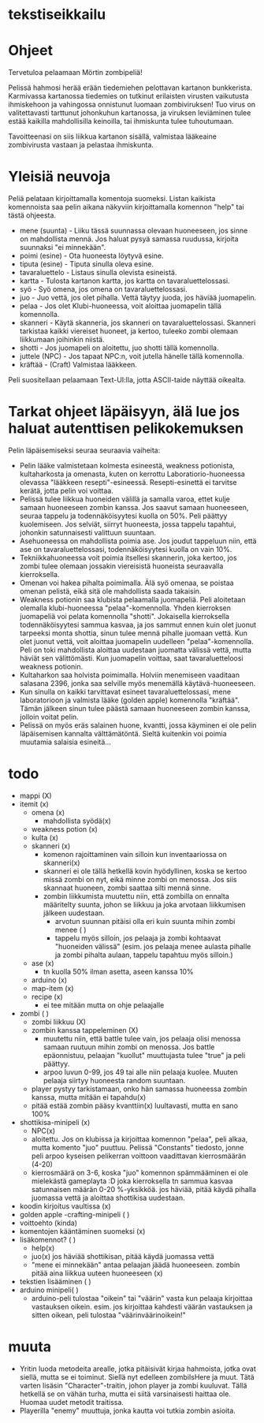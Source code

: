 # tekstiseikkailu

# Ohjeet #

Tervetuloa pelaamaan Mörtin zombipeliä!

Pelissä hahmosi herää erään tiedemiehen pelottavan kartanon bunkkerista.
Karmivassa kartanossa tiedemies on tutkinut erilaisten virusten 
vaikutusta ihmiskehoon ja vahingossa onnistunut luomaan zombiviruksen!
Tuo virus on valitettavasti tarttunut johonkuhun kartanossa, ja viruksen
leviäminen tulee estää kaikilla mahdollisilla keinoilla, tai ihmiskunta tulee
tuhoutumaan.

Tavoitteenasi on siis liikkua kartanon sisällä, valmistaa lääkeaine zombivirusta
vastaan ja pelastaa ihmiskunta.

# Yleisiä neuvoja #

Peliä pelataan kirjoittamalla komentoja suomeksi. Listan kaikista komennoista saa
pelin aikana näkyviin kirjoittamalla komennon "help" tai tästä ohjeesta.
- mene (suunta) - Liiku tässä suunnassa olevaan huoneeseen, jos sinne on mahdollista mennä. 
  Jos haluat pysyä samassa ruudussa, kirjoita suunnaksi "ei minnekään".
- poimi (esine) - Ota huoneesta löytyvä esine.
- tiputa (esine) - Tiputa sinulla oleva esine.
- tavaraluettelo - Listaus sinulla olevista esineistä.
- kartta - Tulosta kartanon kartta, jos kartta on tavaraluettelossasi.
- syö - Syö omena, jos omena on tavaraluettelossasi.
- juo - Juo vettä, jos olet pihalla. Vettä täytyy juoda, jos häviää juomapelin.
- pelaa - Jos olet Klubi-huoneessa, voit aloittaa juomapelin tällä komennolla.
- skanneri - Käytä skanneria, jos skanneri on tavaraluettelossasi. Skanneri tarkistaa kaikki 
  viereiset huoneet, ja kertoo, tuleeko zombi olemaan liikkumaan joihinkin niistä.
- shotti - Jos juomapeli on aloitettu, juo shotti tällä komennolla.
- juttele (NPC) - Jos tapaat NPC:n, voit jutella hänelle tällä komennolla.
- kräftää - (Craft) Valmistaa lääkkeen.

Peli suositellaan pelaamaan Text-UI:lla, jotta ASCII-taide näyttää oikealta.

# Tarkat ohjeet läpäisyyn, älä lue jos haluat autenttisen pelikokemuksen #

Pelin läpäisemiseksi seuraa seuraavia vaiheita:

- Pelin lääke valmistetaan kolmesta esineestä, weakness potionista, kultaharkosta ja
  omenasta, kuten on kerrottu Laboratiorio-huoneessa olevassa "lääkkeen resepti"-esineessä.
  Resepti-esinettä ei tarvitse kerätä, jotta pelin voi voittaa.
- Pelissä tulee liikkua huoneiden välillä ja samalla varoa, ettet kulje samaan huoneeseen zombin
  kanssa. Jos saavut samaan huoneeseen, seuraa tappelu ja todennäköisyytesi kuolla on 50%. Peli päättyy kuolemiseen.
  Jos selviät, siirryt huoneesta, jossa tappelu tapahtui, johonkin satunnaisesti valittuun suuntaan.
- Asehuoneessa on mahdollista poimia ase. Jos joudut tappeluun niin, että ase on tavaraluettelossasi, 
  todennäköisyytesi kuolla on vain 10%.
- Tekniikkahuoneessa voit poimia itsellesi skannerin, joka kertoo, jos zombi tulee olemaan jossakin viereisistä
  huoneista seuraavalla kierroksella.
- Omenan voi hakea pihalta poimimalla. Älä syö omenaa, se poistaa omenan pelistä, eikä sitä
  ole mahdollista saada takaisin.
- Weakness potionin saa klubista pelaamalla juomapeliä. Peli aloitetaan olemalla klubi-huoneessa
  "pelaa"-komennolla. Yhden kierroksen juomapeliä voi pelata komennolla "shotti". Jokaisella kierroksella
  todennäköisyytesi sammua kasvaa, ja jos sammut ennen kuin olet juonut tarpeeksi monta shottia, sinun tulee
  mennä pihalle juomaan vettä. Kun olet juonut vettä, voit aloittaa juomapelin uudelleen "pelaa"-komennolla.
  Peli on toki mahdollista aloittaa uudestaan juomatta välissä vettä, mutta häviät sen välittömästi.
  Kun juomapelin voittaa, saat tavaraluetteloosi weakness potionin.
- Kultaharkon saa holvista poimimalla. Holviin menemiseen vaaditaan salasana 2396, jonka saa selville myös menemällä
  käytävä-huoneeseen.
- Kun sinulla on kaikki tarvittavat esineet tavaraluettelossasi, mene laboratorioon ja valmista lääke
  (golden apple) komennolla "kräftää". Tämän jälkeen sinun tulee päästä samaan huoneeseen zombin kanssa, jolloin
  voitat pelin.
- Pelissä on myös eräs salainen huone, kvantti, jossa käyminen ei ole pelin läpäisemisen kannalta välttämätöntä. 
  Sieltä kuitenkin voi poimia muutamia salaisia esineitä...

# todo
- mappi (X)
- itemit (x)
  - omena (x)
    - mahdollista syödä(x)
  - weakness potion (x)
  - kulta (x)
  - skanneri (x)
    - komenon rajoittaminen vain silloin kun inventaariossa on skanneri(x)
    - skanneri ei ole tällä hetkellä kovin hyödyllinen, koska se kertoo missä zombi on nyt, eikä minne zombi on menossa. Jos siis skannaat huoneen, zombi saattaa silti mennä sinne.
    - zombin liikkumista muutettu niin, että zombilla on ennalta määritelty suunta, johon se liikkuu ja joka arvotaan liikkumisen jälkeen uudestaan.
      - arvotun suunnan pitäisi olla eri kuin suunta mihin zombi menee ( )
      - tappelu myös silloin, jos pelaaja ja zombi kohtaavat "huoneiden välissä" (esim. jos pelaaja menee aulasta pihalle ja zombi pihalta aulaan, tappelu tapahtuu myös silloin.)
  - ase (x)
    - tn kuolla 50% ilman asetta, aseen kanssa 10%
  - arduino (x)
  - map-item (x)
  - recipe (x)
    - ei tee mitään mutta on ohje pelaajalle
- zombi ( )
  - zombi liikkuu (X)
  - zombin kanssa tappeleminen (X)
    - muutettu niin, että battle tulee vain, jos pelaaja olisi menossa samaan ruutuun mihin zombi on menossa. Jos battle epäonnistuu, pelaajan "kuollut" muuttujasta tulee "true" ja peli päättyy.
    - arpoo luvun 0-99, jos 49 tai alle niin pelaaja kuolee. Muuten pelaaja siirtyy huoneesta random suuntaan.
  - player pystyy tarkistamaan, onko hän samassa huoneessa zombin kanssa, mutta mitään ei tapahdu(x)
  - pitää estää zombin pääsy kvanttiin(x) luultavasti, mutta en sano 100%
- shottikisa-minipeli (x)
  - NPC(x)
  - aloitettu. Jos on klubissa ja kirjoittaa komennon "pelaa", peli alkaa, mutta komento "juo" puuttuu. Pelissä "Constants" tiedosto, jonne peli arpoo kyseisen pelikerran voittoon vaadittavan kierrosmäärän (4-20)
  - kierrosmäärä on 3-6, koska "juo" komennon spämmääminen ei ole mielekästä gameplayta :D joka kierroksella tn sammua kasvaa satunnaisen määrän 0-20 %-yksikköä. jos häviää, pitää käydä pihalla juomassa vettä ja aloittaa shottikisa uudestaan.
- koodin kirjoitus vaultissa (x)
- golden apple -crafting-minipeli ( )
- voittoehto (kinda)
- komentojen kääntäminen suomeksi (x)
- lisäkomennot? ( )
  - help(x)
  - juo(x) jos häviää shottikisan, pitää käydä juomassa vettä
  - "mene ei minnekään" antaa pelaajan jäädä huoneeseen. zombin pitää aina liikkua uuteen huoneeseen (x)
- tekstien lisääminen ( )
- arduino minipeli( )
  - arduino-peli tulostaa "oikein" tai "väärin" vasta kun pelaaja kirjoittaa vastauksen oikein. esim. jos kirjoittaa kahdesti väärän vastauksen ja sitten oikean, peli tulostaa "väärinväärinoikein!"

# muuta

- Yritin luoda metodeita arealle, jotka pitäisivät kirjaa hahmoista, jotka ovat siellä, mutta se ei toiminut. Siellä nyt edelleen zombiIsHere ja muut. Tätä varten lisäsin "Character"-traitin, johon player ja zombi kuuluvat. Tällä hetkellä se on vähän turha, mutta ei siitä varsinaisesti haittaa ole. Huomaa uudet metodit traitissa.
- Playerilla "enemy" muuttuja, jonka kautta voi tutkia zombin asioita.